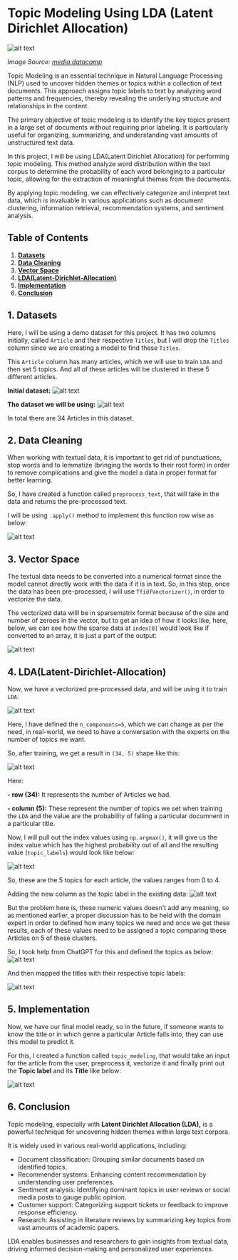 # Topic Modeling Using LDA (Latent Dirichlet Allocation)

![alt text](images/image1.png)

*Image Source: [media.datacamp](https://media.datacamp.com/legacy/v1697708918/image_8ba024f31a.png)*


Topic Modeling is an essential technique in Natural Language Processing (NLP) used to uncover hidden themes or topics within a collection of text documents. This approach assigns topic labels to text by analyzing word patterns and frequencies, thereby revealing the underlying structure and relationships in the content.

The primary objective of topic modeling is to identify the key topics present in a large set of documents without requiring prior labeling. It is particularly useful for organizing, summarizing, and understanding vast amounts of unstructured text data.

In this project, I will be using LDA(Latent Dirichlet Allocation) for performing topic modeling.
This method analyze word distribution within the text corpus to determine the probability of each word belonging to a particular topic, allowing for the extraction of meaningful themes from the documents.

By applying topic modeling, we can effectively categorize and interpret text data, which is invaluable in various applications such as document clustering, information retrieval, recommendation systems, and sentiment analysis.


## Table of Contents

<ol>
<li><a href="#Datasets"><b> Datasets </a></b></li>
<li><a href="#DataCleaning"><b> Data Cleaning </a></b></li>
<li><a href="#vectorspace"><b> Vector Space </a></b></li>
<li><a href="#lda"><b> LDA(Latent-Dirichlet-Allocation) </a></b></li>
<li><a href="#implementation"><b> Implementation </a></b></li>
<li><a href="#conclusion"><b> Conclusion </a></b></li>
</ol>


<h2 id="Datasets">1. Datasets</h2>

Here, I will be using a demo dataset for this project. It has two columns initially, 
called `Article` and their respective `Titles`, but I will drop the `Titles` column since 
we are creating a model to find these `Titles`.

This `Article` column has many articles, which we will use to train
 `LDA` and then set 5 topics. And all of these articles will be clustered 
 in these 5 different articles.

**Initial dataset:**
![alt text](images/image2.png)


**The dataset we will be using:**
![alt text](images/image3.png)

In total there are 34 Articles in this dataset.


<h2 id="DataCleaning">2. Data Cleaning</h2>
When working with textual data, it is important to get rid of punctuations, stop words and 
to lemmatize (bringing the words to their root form) in order to remove complications and 
give the model a data in proper format for better learning.

So, I have created a function called `preprocess_text`, that will take in the data and returns
the pre-processed text.

I will be using `.apply()` method to implement this function row wise as below:

![alt text](images/image4.png)



<h2 id="vectorspace">3. Vector Space</h2>

The textual data needs to be converted into a numerical format since the model cannot
directly work with the data if it is in text. So, in this step, once the data
has been pre-processed, I will use `TfidfVectorizer()`, in order to vectorize the data.

The vectorized data willl be in sparsematrix format because of the size and number of
zeroes in the vector, but to get an idea of how it looks like, here, below, we can
see how the sparse data at `index[0]` would look like if converted to an array, it is just
a part of the output:

![alt text](images/image5.png)


<h2 id="lda">4. LDA(Latent-Dirichlet-Allocation)</h2>

Now, we have a vectorized pre-processed data, and will be using it to train `LDA`:

![alt text](images/image6.png)

Here, I have defined the `n_components=5`, which we can change as per the need, in real-world, 
we need to have a conversation with the experts on the number of topics we want.

So, after training, we get a result in `(34, 5)` shape like this:

![alt text](images/image7.png)

Here:

**- row (34):** It represents the number of Articles we had.

**- column (5):** These represent the number of topics we set when training the `LDA` and the
value are the probability of falling a particular documnent in a particular title.


Now, I will pull out the index values using `np.argmax()`, it will give us the index value 
which has the highest probability out of all and 
the resulting value (`topic_labels`) would look like below:

![alt text](images/image8.png)

So, these are the 5 topics for each article, the values ranges from 0 to 4.


Adding the new column as the topic label in the existing data:
![alt text](images/image9.png)

But the problem here is, these numeric values doesn't add any meaning, so as mentioned 
earlier, a proper discussion has to be held with the domain expert in order to defined 
how many topics we need and once we get these results, each of these values need to be 
assigned a topic comparing these Articles on 5 of these clusters.

So, I took help from ChatGPT for this and defined the topics as below:
![alt text](images/image10.png)

And then mapped the titles with their respective topic labels:

![alt text](images/image11.png)


<h2 id="implementation">5. Implementation</h2>

Now, we have our final model ready, so in the future, if someone wants to 
know the title or in which genre a particular Article falls into, they can
use this model to predict it.

For this, I created a function called `topic_modeling`, that would take an input
for the article from
the user, preprocess it, vectorize it and finally print out the 
**Topic label** and its **Title** like below:

![alt text](images/image12.png)


<h2 id="conclusion">6. Conclusion</h2>

Topic modeling, especially with **Latent Dirichlet Allocation (LDA),**
is a powerful technique for uncovering hidden themes within large text corpora. 

It is widely used in various real-world applications, including:

- Document classification: Grouping similar documents based on identified topics.
- Recommender systems: Enhancing content recommendation by understanding user preferences.
- Sentiment analysis: Identifying dominant topics in user reviews or social media posts to gauge public opinion.
- Customer support: Categorizing support tickets or feedback to improve response efficiency.
- Research: Assisting in literature reviews by summarizing key topics from vast amounts of academic papers.


LDA enables businesses and researchers to gain insights from textual data, 
driving informed decision-making and personalized user experiences.

